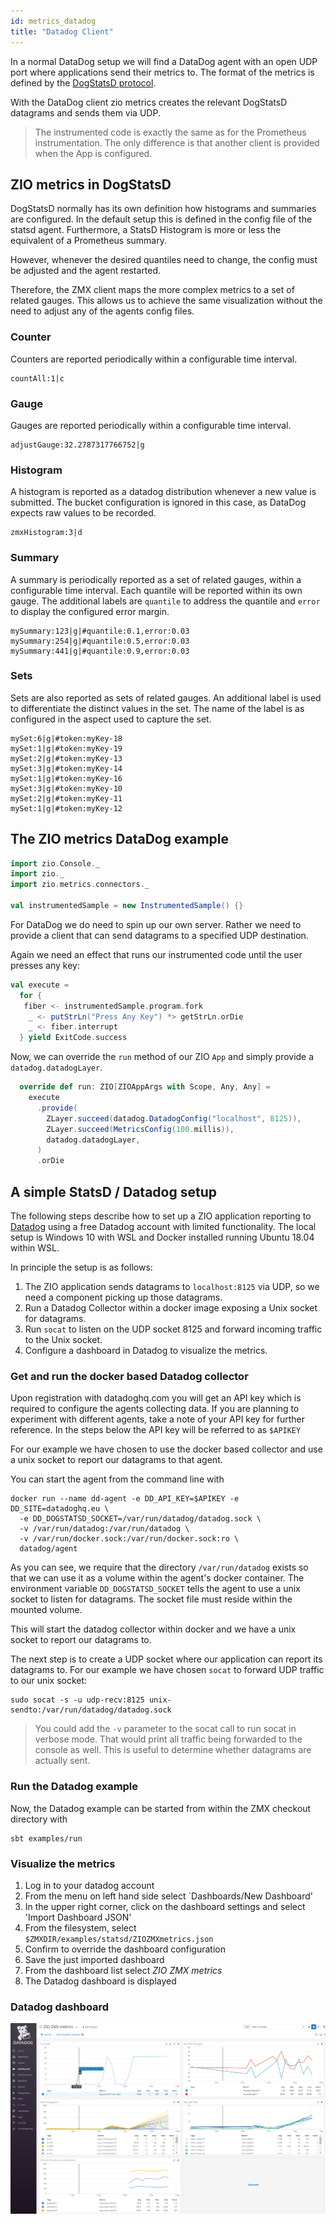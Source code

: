 ```yaml
---
id: metrics_datadog
title: "Datadog Client"
---
```


In a normal DataDog setup we will find a DataDog agent with an open UDP port where applications send their
metrics to. The format of the metrics is defined by the [DogStatsD protocol](https://docs.datadoghq.com/developers/dogstatsd/datagram_shell/?tab=metrics).

With the DataDog client zio metrics creates the relevant DogStatsD datagrams and sends them via UDP.

> The instrumented code is exactly the same as for the Prometheus instrumentation. The only difference is that
> another client is provided when the App is configured.

## ZIO metrics in DogStatsD

DogStatsD normally has its own definition how histograms and summaries are configured. In the default setup this
is defined in the config file of the statsd agent. Furthermore, a StatsD Histogram is more or less the
equivalent of a Prometheus summary.

However, whenever the desired quantiles need to change, the config must be adjusted and the agent restarted.

Therefore, the ZMX client maps the more complex metrics to a set of related gauges. This allows us to achieve
the same visualization without the need to adjust any of the agents config files.

### Counter

Counters are reported periodically within a configurable time interval.

```
countAll:1|c
```

### Gauge

Gauges are reported periodically within a configurable time interval.

```
adjustGauge:32.2787317766752|g
```

### Histogram

A histogram is reported as a datadog distribution whenever a new value is submitted. The bucket configuration is 
ignored in this case, as DataDog expects raw values to be recorded. 

```
zmxHistogram:3|d
```

### Summary

A summary is periodically reported as a set of related gauges, within a configurable time interval. Each quantile will 
be reported within its own gauge. The additional labels are `quantile` to address the quantile and `error` to display 
the configured error margin.

```
mySummary:123|g|#quantile:0.1,error:0.03
mySummary:254|g|#quantile:0.5,error:0.03
mySummary:441|g|#quantile:0.9,error:0.03
```

### Sets

Sets are also reported as sets of related gauges. An additional label is used to differentiate the distinct
values in the set. The name of the label is as configured in the aspect used to capture the set.

```
mySet:6|g|#token:myKey-18
mySet:1|g|#token:myKey-19
mySet:2|g|#token:myKey-13
mySet:3|g|#token:myKey-14
mySet:1|g|#token:myKey-16
mySet:3|g|#token:myKey-10
mySet:2|g|#token:myKey-11
mySet:1|g|#token:myKey-12
```

## The ZIO metrics DataDog example

```scala
import zio.Console._
import zio._
import zio.metrics.connectors._

val instrumentedSample = new InstrumentedSample() {}
```

For DataDog we do need to spin up our own server. Rather we need to provide a client that can send datagrams
to a specified UDP destination.

Again we need an effect that runs our instrumented code until the user presses any key:

```scala 
val execute =
  for {
   fiber <- instrumentedSample.program.fork
    _ <- putStrLn("Press Any Key") *> getStrLn.orDie 
    _ <- fiber.interrupt
  } yield ExitCode.success
```  

Now, we can override the `run` method of our ZIO `App` and simply provide a `datadog.datadogLayer`.

```scala 
  override def run: ZIO[ZIOAppArgs with Scope, Any, Any] =
    execute
      .provide(
        ZLayer.succeed(datadog.DatadogConfig("localhost", 8125)),
        ZLayer.succeed(MetricsConfig(100.millis)),
        datadog.datadogLayer,
      )
      .orDie
```

## A simple StatsD / Datadog setup

The following steps describe how to set up a ZIO application reporting to [Datadog](https://www.datadoghq.com/) using a free Datadog account
with limited functionality. The local setup is Windows 10 with WSL and Docker installed running Ubuntu 18.04 within WSL.

In principle the setup is as follows:

1. The ZIO application sends datagrams to `localhost:8125` via UDP, so we need a component picking up those datagrams.
1. Run a Datadog Collector within a docker image exposing a Unix socket for datagrams.
1. Run `socat` to listen on the UDP socket 8125 and forward incoming traffic to the Unix socket.
1. Configure a dashboard in Datadog to visualize the metrics.

### Get and run the docker based Datadog collector

Upon registration with datadoghq.com you will get an API key which is required to configure the agents collecting data. If you are planning
to experiment with different agents, take a note of your API key for further reference. In the steps below the API key will be referred to
as `$APIKEY`


For our example we have chosen to use the docker based collector and use a unix socket to report our datagrams to that agent.

You can start the agent from the command line with

```
docker run --name dd-agent -e DD_API_KEY=$APIKEY -e DD_SITE=datadoghq.eu \
  -e DD_DOGSTATSD_SOCKET=/var/run/datadog/datadog.sock \
  -v /var/run/datadog:/var/run/datadog \
  -v /var/run/docker.sock:/var/run/docker.sock:ro \
  datadog/agent
```

As you can see, we require that the directory `/var/run/datadog` exists so that we can use it as a volume within the agent's docker container. The environment variable `DD_DOGSTATSD_SOCKET` tells the agent to use a unix socket to listen for datagrams. The socket file must reside within the mounted volume.

This will start the datadog collector within docker and we have a unix socket to report our datagrams to.

The next step is to create a UDP socket where our application can report its datagrams to. For our example we have chosen `socat` to forward
UDP traffic to our unix socket:

```
sudo socat -s -u udp-recv:8125 unix-sendto:/var/run/datadog/datadog.sock
```

> You could add the `-v` parameter to the socat call to run socat in verbose mode. That would print
> all traffic being forwarded to the console as well. This is useful to determine whether
> datagrams are actually sent.

### Run the Datadog example

Now, the Datadog example can be started from within the ZMX checkout directory with

```
sbt examples/run
```

### Visualize the metrics

1. Log in to your datadog account
1. From the menu on left hand side select `Dashboards/New Dashboard'
1. In the upper right corner, click on the dashboard settings and select 'Import Dashboard JSON'
1. From the filesystem, select `$ZMXDIR/examples/statsd/ZIOZMXmetrics.json`
1. Confirm to override the dashboard configuration
1. Save the just imported dashboard
1. From the dashboard list select _ZIO ZMX metrics_
1. The Datadog dashboard is displayed

### Datadog dashboard

![A simple Datadog Dashboard](../img/ZIOZmx-Datadog.png)

